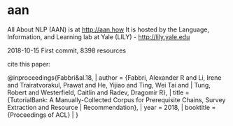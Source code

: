 # aan

All About NLP (AAN) is at http://aan.how
It is hosted by the Language, Information, and Learning lab at Yale (LILY) - http://lily.yale.edu

2018-10-15 First commit, 8398 resources

cite this paper:

@inproceedings{Fabbri&al.18,
|    author =       {Fabbri, Alexander R and Li, Irene and Trairatvorakul, Prawat and He, Yijiao and Ting, Wei Tai and
|                    Tung, Robert and Westerfield, Caitlin and Radev, Dragomir R},
|    title =        {TutorialBank: A Manually-Collected Corpus for Prerequisite Chains, Survey Extraction and Resource
|                    Recommendation},
|    year =         2018,
|    booktitle =    {Proceedings of ACL}
|  }

